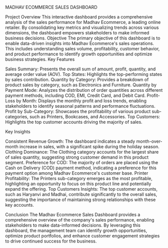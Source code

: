 MADHAV ECOMMERCE SALES DASHBOARD


Project Overview
This interactive dashboard provides a comprehensive analysis of the sales performance for Madhav Ecommerce, a leading online retailer. By consolidating key metrics and visualizing trends across various dimensions, the dashboard empowers stakeholders to make informed business decisions.
Objective
The primary objective of this dashboard is to enable data-driven insights into Madhav Ecommerce's sales operations. This includes understanding sales volume, profitability, customer behavior, and product performance to identify growth opportunities and optimize business strategies.
Key Features

Sales Summary: Presents the overall sum of amount, profit, quantity, and average order value (AOV).
Top States: Highlights the top-performing states by sales contribution.
Quantity by Category: Provides a breakdown of product sales by category, such as Electronics and Furniture.
Quantity by Payment Mode: Analyzes the distribution of order quantities across different payment methods, including COD, EMI, Credit Card, and Debit Card.
Profit-Loss by Month: Displays the monthly profit and loss trends, enabling stakeholders to identify seasonal patterns and performance fluctuations.
Profit by Sub-Category: Showcases the profitability of various product sub-categories, such as Printers, Bookcases, and Accessories.
Top Customers: Highlights the top customer accounts driving the majority of sales.

Key Insights

Consistent Revenue Growth: The dashboard indicates a steady month-over-month increase in sales, with a significant spike during the holiday season.
Clothing Dominance: The Clothing category accounts for the largest share of sales quantity, suggesting strong customer demand in this product segment.
Preference for COD: The majority of orders are placed using the Cash on Delivery (COD) payment method, indicating a preference for this payment option among Madhav Ecommerce's customer base.
Printer Profitability: The Printers sub-category emerges as the most profitable, highlighting an opportunity to focus on this product line and potentially expand the offering.
Top Customers Insights: The top customer accounts, such as Haryanvi and Madhai, contribute significantly to the overall sales, suggesting the importance of maintaining strong relationships with these key accounts.

Conclusion
The Madhav Ecommerce Sales Dashboard provides a comprehensive overview of the company's sales performance, enabling stakeholders to make data-informed decisions. By leveraging this dashboard, the management team can identify growth opportunities, optimize product portfolios, and enhance customer engagement strategies to drive continued success for the business.
